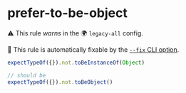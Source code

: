 # prefer-to-be-object

⚠️ This rule _warns_ in the 🌍 `legacy-all` config.

🔧 This rule is automatically fixable by the [`--fix` CLI option](https://eslint.org/docs/latest/user-guide/command-line-interface#--fix).

<!-- end auto-generated rule header -->

```js
expectTypeOf({}).not.toBeInstanceOf(Object)

// should be
expectTypeOf({}).not.toBeObject()
```
